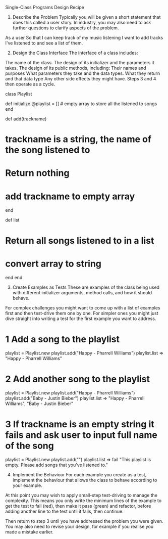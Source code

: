 Single-Class Programs Design Recipe
1. Describe the Problem
Typically you will be given a short statement that does this called a user story. In industry, you may also need to ask further questions to clarify aspects of the problem.

As a user
So that I can keep track of my music listening
I want to add tracks I've listened to and see a list of them.

2. Design the Class Interface
The interface of a class includes:

The name of the class.
The design of its initializer and the parameters it takes.
The design of its public methods, including:
Their names and purposes
What parameters they take and the data types.
What they return and that data type
Any other side effects they might have.
Steps 3 and 4 then operate as a cycle.

class Playlist

  def initialize
  @playlist = [] # empty array to store all the listened to songs
  end

  def add(trackname)
# trackname is a string, the name of the song listened to 
# Return nothing
# add trackname to empty array
  end 

  def list
  # Return all songs listened to in a list
  # convert array to string
  end 
end 

3. Create Examples as Tests
These are examples of the class being used with different initializer arguments, method calls, and how it should behave.

For complex challenges you might want to come up with a list of examples first and then test-drive them one by one. For simpler ones you might just dive straight into writing a test for the first example you want to address.


# 1 Add a song to the playlist
playlist = Playlist.new
playlist.add("Happy - Pharrell Williams")
playlist.list => "Happy - Pharrell Williams"

# 2 Add another song to the playlist
playlist = Playlist.new
playlist.add("Happy - Pharrell Williams")
playlist.add("Baby - Justin Bieber")
playlist.list => "Happy - Pharrell Williams", "Baby - Justin Bieber"

# 3 If trackname is an empty string it fails and ask user to input full name of the song
playlist = Playlist.new
playlist.add("")
playlist.list => fail "This playlist is empty. Please add songs that you've listened to."


4. Implement the Behaviour
For each example you create as a test, implement the behaviour that allows the class to behave according to your example.

At this point you may wish to apply small-step test-driving to manage the complexity. This means you only write the minimum lines of the example to get the test to fail (red), then make it pass (green) and refactor, before adding another line to the test until it fails, then continue.

Then return to step 3 until you have addressed the problem you were given. You may also need to revise your design, for example if you realise you made a mistake earlier.